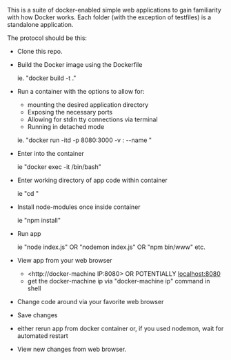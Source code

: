 This is a suite of docker-enabled simple web applications to gain familiarity with how Docker works.  Each folder (with the exception of testfiles) is a standalone application.

The protocol should be this:
- Clone this repo.
- Build the Docker image using the Dockerfile

	ie. "docker build -t <desired-docker-image-name> ."
- Run a container with the options to allow for:
	- mounting the desired application directory
	- Exposing the necessary ports
	- Allowing for stdin tty connections via terminal
	- Running in detached mode

	ie. "docker run -itd -p 8080:3000 -v <path-to-app-folder>:<desired-container-path> 
					--name <desired-name-of-container> <name-of-Docker-image>"
- Enter into the container
	
	ie "docker exec -it <name-of-running-container-to-enter> /bin/bash"

- Enter working directory of app code within container
	
	ie "cd <desired-container-path>"
- Install node-modules once inside container

	ie "npm install"

- Run app

	ie "node index.js" OR "nodemon index.js" OR "npm bin/www" etc.

- View app from your web browser

	- <http://docker-machine IP:8080> OR POTENTIALLY <localhost:8080>
	- get the docker-machine ip via "docker-machine ip" command in shell

- Change code around via your favorite web browser

- Save changes

- either rerun app from docker container or, if you used nodemon, wait for automated restart

- View new changes from web browser.